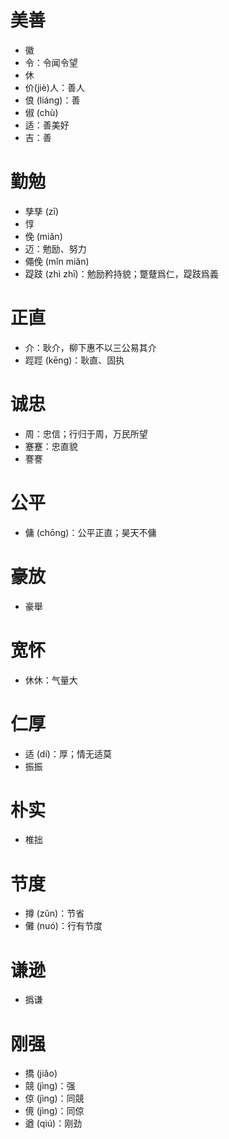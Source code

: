 # 美善
* 徽
* 令：令闻令望
* 休
* 价(jiè)人：善人
* 俍 (liáng)：善
* 俶 (chù)
* 适：善美好
* 吉：善
# 勤勉
* 孳孳 (zī)
* 惇
* 俛 (miǎn)
* 迈：勉励、努力
* 僶俛 (mǐn miǎn)
* 踶跂 (zhì zhī)：勉励矜持貌；蹩躠爲仁，踶跂爲義
# 正直
* 介：耿介，柳下惠不以三公易其介
* 踁踁 (kēng)：耿直、固执

# 诚忠
* 周：忠信；行归于周，万民所望
* 蹇蹇：忠直貌
* 謇謇

# 公平
* 傭 (chōng)：公平正直；昊天不傭
# 豪放
* 豪舉
# 宽怀
* 休休：气量大
# 仁厚
* 适 (dí)：厚；情无适莫
* 振振
# 朴实
* 椎拙
# 节度
* 撙 (zǔn)：节省
* 儺 (nuó)：行有节度
# 谦逊
* 撝谦
# 刚强
* 撟 (jiǎo)
* 競 (jìng)：强
* 倞 (jìng)：同競
* 傹 (jìng)：同倞
* 遒 (qiú)：刚劲

